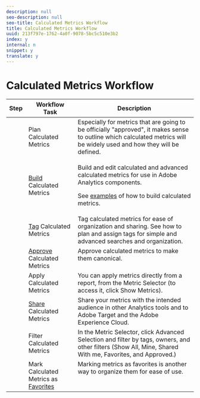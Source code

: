 ```yaml
---
description: null
seo-description: null
seo-title: Calculated Metrics Workflow
title: Calculated Metrics Workflow
uuid: 213f797e-1762-4a0f-9078-5bc5c510e3b2
index: y
internal: n
snippet: y
translate: y
---
```


# Calculated Metrics Workflow


<table id="table_1BA135D9953142C08CA4EE0E9262C8F9"> 
 <thead> 
  <tr> 
   <th colname="col01" class="entry"> Step </th> 
   <th colname="col1" class="entry"> Workflow Task </th> 
   <th colname="col2" class="entry"> Description </th> 
  </tr> 
 </thead>
 <tbody> 
  <tr> 
   <td colname="col01" align="center"> <img placement="break" align="left" href="assets/step1_icon.png" id="image_A577C7D3DE26453FB08DFB319562AE3A" /> </td> 
   <td colname="col1" valign="middle" align="left"> Plan Calculated Metrics </td> 
   <td colname="col2" valign="top" align="left"> Especially for metrics that are going to be officially "approved", it makes sense to outline which calculated metrics will be widely used and how they will be defined. </td> 
  </tr> 
  <tr> 
   <td colname="col01"> <img placement="break" align="left" href="assets/step2_icon.png" id="image_E08CFAF3C6304149ADD1969295719374" /> </td> 
   <td colname="col1" valign="middle" align="left"> <a href="../../c_calcmetrics_bucket/cm_workflow/cm_build_metrics/cm_build_metrics.md#concept_5EC82A91EB9C44FC870326C85F9D0B18" format="dita" scope="local"> Build</a> Calculated Metrics </td> 
   <td colname="col2" valign="top" align="left"> <p>Build and edit calculated and advanced calculated metrics for use in Adobe Analytics components. </p> <p>See <a href="../../c_calcmetrics_bucket/cm_workflow/cm_build_metrics/cm_build_metrics.md#concept_5EC82A91EB9C44FC870326C85F9D0B18" format="dita" scope="local"> examples</a> of how to build calculated metrics. </p> </td> 
  </tr> 
  <tr> 
   <td colname="col01"> <img placement="break" align="left" href="assets/step3_icon.png" id="image_47F7BD9D28124244AED0DAE49C279BDA" /> </td> 
   <td colname="col1" valign="middle" align="left"> <a href="../../c_calcmetrics_bucket/cm_workflow/cm_tagging.md#concept_EBFF204FD1004706B474487085652D89" format="dita" scope="local"> Tag</a> Calculated Metrics </td> 
   <td colname="col2" valign="top" align="left"> Tag calculated metrics for ease of organization and sharing. See how to plan and assign tags for simple and advanced searches and organization. </td> 
  </tr> 
  <tr> 
   <td colname="col01"> <img placement="break" align="left" href="assets/step4_icon.png" id="image_EBE21C67B34646D2949D3429485C555C" /> </td> 
   <td colname="col1" valign="middle" align="left"> <a href="../../c_calcmetrics_bucket/cm_workflow/cm_approving.md#concept_9CEBA2430EC7404FAC29D9183B95EFA8" format="dita" scope="local"> Approve</a> Calculated Metrics </td> 
   <td colname="col2" valign="top" align="left"> Approve calculated metrics to make them canonical. </td> 
  </tr> 
  <tr> 
   <td colname="col01"> <img placement="break" align="left" href="assets/step5_icon.png" id="image_55B8B2032C034F199291F5BCEE32F585" /> </td> 
   <td colname="col1" valign="middle" align="left"> Apply Calculated Metrics </td> 
   <td colname="col2" valign="top" align="left">You can apply metrics directly from a report, from the Metric Selector (to access it, click <span class="uicontrol"> Show Metrics</span>). </td> 
  </tr> 
  <tr> 
   <td colname="col01"> <img placement="break" align="left" href="assets/step6_icon.png" id="image_5B467C413445415C8DF0DA5F518B3663" /> </td> 
   <td colname="col1" valign="middle" align="left"> <a href="../../c_calcmetrics_bucket/cm_workflow/cm_sharing.md#concept_534DC78100A64B72854F335C84A16B34" format="dita" scope="local"> Share</a> Calculated Metrics </td> 
   <td colname="col2" valign="top" align="left"> Share your metrics with the intended audience in other Analytics tools and to Adobe Target and the Adobe Experience Cloud. </td> 
  </tr> 
  <tr> 
   <td colname="col01"> <img placement="break" align="left" href="assets/step7_icon.png" id="image_B5AD3F1CB9AD4F9F8312B731FA81223D" /> </td> 
   <td colname="col1" valign="middle" align="left"> Filter Calculated Metrics </td> 
   <td colname="col2" valign="top" align="left">In the Metric Selector, click <span class="uicontrol"> Advanced Selection</span> and filter by tags, owners, and other filters (Show All, Mine, Shared With me, Favorites, and Approved.) </td> 
  </tr> 
  <tr> 
   <td colname="col01"> <img placement="break" align="left" href="assets/step8_icon.png" id="image_1AC6288982A8463C91B809644AA979FC" /> </td> 
   <td colname="col1" valign="middle" align="left"> Mark Calculated Metrics as <a href="../../c_calcmetrics_bucket/cm_workflow/cm_finding.md#concept_A09845053A934CB7B755391D76E76C08" format="dita" scope="local"> Favorites</a> </td> 
   <td colname="col2" valign="top" align="left"> Marking metrics as favorites is another way to organize them for ease of use. </td> 
  </tr> 
 </tbody> 
</table>

